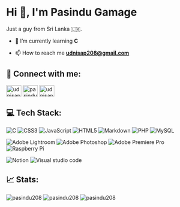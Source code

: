 # Hi 👋, I'm Pasindu Gamage
Just a guy from Sri Lanka 🇱🇰. 

- 🌱 I’m currently learning **C**

- 📫 How to reach me **udnisap208@gmail.com**

## 🔗 Connect with me:
<p align="left">
<a href="https://twitter.com/udnisap208" target="blank"><img align="center" src="https://raw.githubusercontent.com/rahuldkjain/github-profile-readme-generator/master/src/images/icons/Social/twitter.svg" alt="udnisap208" height="30" width="40" /></a>
<a href="https://linkedin.com/in/pasindugamage208" target="blank"><img align="center" src="https://raw.githubusercontent.com/rahuldkjain/github-profile-readme-generator/master/src/images/icons/Social/linked-in-alt.svg" alt="pasindugamage208" height="30" width="40" /></a>
<a href="https://instagram.com/udnisap208" target="blank"><img align="center" src="https://raw.githubusercontent.com/rahuldkjain/github-profile-readme-generator/master/src/images/icons/Social/instagram.svg" alt="udnisap208" height="30" width="40" /></a>
</p>

## 💻 Tech Stack:

![C](https://img.shields.io/badge/c-%2300599C.svg?style=flat&logo=c&logoColor=white) ![CSS3](https://img.shields.io/badge/css3-%231572B6.svg?style=flat&logo=css3&logoColor=white) ![JavaScript](https://img.shields.io/badge/javascript-%23323330.svg?style=flat&logo=javascript&logoColor=%23F7DF1E) ![HTML5](https://img.shields.io/badge/html5-%23E34F26.svg?style=flat&logo=html5&logoColor=white) ![Markdown](https://img.shields.io/badge/markdown-%23000000.svg?style=flat&logo=markdown&logoColor=white) ![PHP](https://img.shields.io/badge/php-%23777BB4.svg?style=flat&logo=php&logoColor=white) ![MySQL](https://img.shields.io/badge/mysql-%2300f.svg?style=flat&logo=mysql&logoColor=white) 

![Adobe Lightroom](https://img.shields.io/badge/Adobe%20Lightroom-31A8FF.svg?style=flat&logo=Adobe%20Lightroom&logoColor=white) ![Adobe Photoshop](https://img.shields.io/badge/Adobe%20Photoshop-%2331A8FF.svg?style=flat&logo=adobephotoshop&logoColor=white) ![Adobe Premiere Pro](https://img.shields.io/badge/Adobe%20Premiere%20Pro-9999FF.svg?style=flat&logo=Adobe%20Premiere%20Pro&logoColor=white) ![Raspberry Pi](https://img.shields.io/badge/-RaspberryPi-C51A4A?style=flat&logo=Raspberry-Pi) 

![Notion](https://img.shields.io/badge/Notion-%23000000.svg?style=flat&logo=notion&logoColor=white) ![Visual studio code](https://img.shields.io/badge/Visual%20Studio%20Code-%23000000.svg?style=flat&logo=visual-studio-code&logoColor=blue)


## 📈 Stats:

<img align="center" src="https://github-readme-stats.vercel.app/api/top-langs?username=pasindu208&show_icons=true&locale=en&layout=compact" alt="pasindu208" />


<img align="center" src="https://github-readme-stats.vercel.app/api?username=pasindu208&show_icons=true&locale=en" alt="pasindu208" />


<img align="center" src="https://github-readme-streak-stats.herokuapp.com/?user=pasindu208&" alt="pasindu208" />
